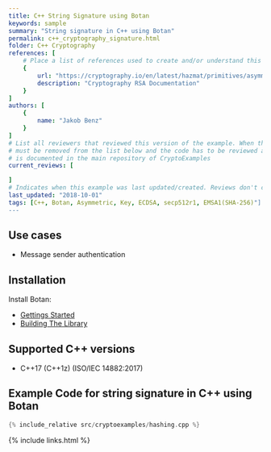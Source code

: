 ```yaml
---
title: C++ String Signature using Botan
keywords: sample
summary: "String signature in C++ using Botan"
permalink: c++_cryptography_signature.html
folder: C++ Cryptography
references: [
    # Place a list of references used to create and/or understand this example.
    {
        url: "https://cryptography.io/en/latest/hazmat/primitives/asymmetric/rsa/",
        description: "Cryptography RSA Documentation"
    }
]
authors: [
    {
        name: "Jakob Benz"
    }
]
# List all reviewers that reviewed this version of the example. When the example is updated all old reviews
# must be removed from the list below and the code has to be reviewed again. The complete review process
# is documented in the main repository of CryptoExamples
current_reviews: [

]
# Indicates when this example was last updated/created. Reviews don't change this.
last_updated: "2018-10-01"
tags: [C++, Botan, Asymmetric, Key, ECDSA, secp512r1, EMSA1(SHA-256)"]
---
```


## Use cases

- Message sender authentication

## Installation

Install Botan:

- [Gettings Started](https://botan.randombit.net/manual/index.html)
- [Building The Library](https://botan.randombit.net/manual/building.html)

## Supported C++ versions

- C++17 (C++1z) (ISO/IEC 14882:2017)

## Example Code for string signature in C++ using Botan

```c++
{% include_relative src/cryptoexamples/hashing.cpp %}
```

{% include links.html %}
